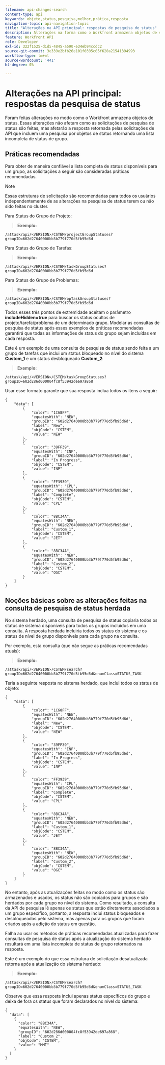 ```yaml
---
filename: api-changes-search
content-type: api
keywords: objeto,status,pesquisa,melhor,prática,resposta
navigation-topic: api-navigation-topic
title: "Alterações na API principal: respostas de pesquisa de status"
description: Alterações na forma como o Workfront armazena objetos de status.
feature: Workfront API
role: Developer
exl-id: 322f1525-d1d5-4845-a590-e34eb94ccdc2
source-git-commit: 3e339e2bfb26e101f0305c05f620a21541394993
workflow-type: tm+mt
source-wordcount: '441'
ht-degree: 0%

---
```


# Alterações na API principal: respostas da pesquisa de status

Foram feitas alterações no modo como o Workfront armazena objetos de status. Essas alterações não afetam como as solicitações de pesquisa de status são feitas, mas afetarão a resposta retornada pelas solicitações de API que incluem uma pesquisa por objetos de status retornando uma lista incompleta de status de grupo.

## Práticas recomendadas

Para obter de maneira confiável a lista completa de status disponíveis para um grupo, as solicitações a seguir são consideradas práticas recomendadas.

>[!NOTE]
>
>Essas estruturas de solicitação são recomendadas para todos os usuários independentemente de as alterações na pesquisa de status terem ou não sido feitas no cluster.

Para Status do Grupo de Projeto:

>**Exemplo:**

```
/attask/api/<VERSION>/CSTEM/projectGroupStatuses?groupID=602d27640000bb3b779f770d5fb95d6d
```

Para Status do Grupo de Tarefas:

>**Exemplo:**

```
/attask/api/<VERSION>/CSTEM/taskGroupStatuses?groupID=602d27640000bb3b779f770d5fb95d6d
```

Para Status do Grupo de Problemas:

>**Exemplo:**

```
/attask/api/<VERSION>/CSTEM/opTaskGroupStatuses?groupID=602d27640000bb3b779f770d5fb95d6d
```

Todos esses três pontos de extremidade aceitam o parâmetro **includeHidden=true** para buscar os status ocultos de projeto/tarefa/problema de um determinado grupo. Modelar as consultas de pesquisa de status após esses exemplos de práticas recomendadas garantirá que todas as informações de status do grupo sejam incluídas em cada resposta.

Este é um exemplo de uma consulta de pesquisa de status sendo feita a um grupo de tarefas que inclui um status bloqueado no nível do sistema **Custom_1** e um status desbloqueado **Custom_2**:

>**Exemplo:**

```
/attask/api/<VERSION>/CSTEM/taskGroupStatuses?groupID=602d286d000004fc8f53942de697a868
```

Usar esse formato garante que sua resposta inclua todos os itens a seguir:

```
{
    "data": [
        {
            "color": "1C68FF",
            "equatesWith": "NEW",
            "groupID": "602d27640000bb3b779f770d5fb95d6d",
            "label": "New",
            "objCode": "CSTEM",
            "value": "NEW"
        },
        {
            "color": "39FF39",
            "equatesWith": "INP",
            "groupID": "602d27640000bb3b779f770d5fb95d6d",
            "label": "In Progress",
            "objCode": "CSTEM",
            "value": "INP"
        },
        {
            "color": "FF3939",
            "equatesWith": "CPL",
            "groupID": "602d27640000bb3b779f770d5fb95d6d",
            "label": "Complete",
            "objCode": "CSTEM",
            "value": "CPL"
        },
        {
            "color": "8BC34A",
            "equatesWith": "NEW",
            "groupID": "602d27640000bb3b779f770d5fb95d6d",
            "label": "Custom_1",
            "objCode": "CSTEM",
            "value": "JET"
        },
        {
            "color": "8BC34A",
            "equatesWith": "NEW",
            "groupID": "602d27640000bb3b779f770d5fb95d6d",
            "label": "Custom_2",
            "objCode": "CSTEM",
            "value": "OGC"
        }
    ]
}
```

## Noções básicas sobre as alterações feitas na consulta de pesquisa de status herdada

No sistema herdado, uma consulta de pesquisa de status copiaria todos os status de sistema disponíveis para todos os grupos incluídos em uma consulta. A resposta herdada incluiria todos os status do sistema e os status de nível de grupo disponíveis para cada grupo na consulta.

Por exemplo, esta consulta (que não segue as práticas recomendadas atuais):

>**Exemplo:**

```
/attask/api/<VERSION>/CSTEM/search?groupID=602d27640000bb3b779f770d5fb95d6d&enumClass=STATUS_TASK
```

Teria a seguinte resposta no sistema herdado, que inclui todos os status de objeto:

```
{
    "data": [
        {
            "color": "1C68FF",
            "equatesWith": "NEW",
            "groupID": "602d27640000bb3b779f770d5fb95d6d",
            "label": "New",
            "objCode": "CSTEM",
            "value": "NEW"
        },
        {
            "color": "39FF39",
            "equatesWith": "INP",
            "groupID": "602d27640000bb3b779f770d5fb95d6d",
            "label": "In Progress",
            "objCode": "CSTEM",
            "value": "INP"
        },
        {
            "color": "FF3939",
            "equatesWith": "CPL",
            "groupID": "602d27640000bb3b779f770d5fb95d6d",
            "label": "Complete",
            "objCode": "CSTEM",
            "value": "CPL"
        },
        {
            "color": "8BC34A",
            "equatesWith": "NEW",
            "groupID": "602d27640000bb3b779f770d5fb95d6d",
            "label": "Custom_1",
            "objCode": "CSTEM",
            "value": "JET"
        },
        {
            "color": "8BC34A",
            "equatesWith": "NEW",
            "groupID": "602d27640000bb3b779f770d5fb95d6d",
            "label": "Custom_2",
            "objCode": "CSTEM",
            "value": "OGC"
        }
    ]
}
```

No entanto, após as atualizações feitas no modo como os status são armazenados e usados, os status não são copiados para grupos e são herdados por cada grupo no nível do sistema. Como resultado, a consulta da API de pesquisa lê apenas os status que estão diretamente associados a um grupo específico, portanto, a resposta inclui status bloqueados e desbloqueados pelo sistema, mas apenas para os grupos que foram criados após a adição do status em questão.

Falha ao usar os métodos de práticas recomendadas atualizadas para fazer consultas de pesquisa de status após a atualização do sistema herdado resultará em uma lista incompleta de status de grupo retornados na resposta.

Este é um exemplo do que essa estrutura de solicitação desatualizada retorna após a atualização do sistema herdado:

>**Exemplo:**

```
/attask/api/<VERSION>/CSTEM/search?groupID=602d27640000bb3b779f770d5fb95d6d&enumClass=STATUS_TASK
```

Observe que essa resposta inclui apenas status específicos do grupo e deixa de fora os status que foram declarados no nível do sistema:

```
{
  "data": [
    {
      "color": "8BC34A",
      "equatesWith": "NEW",
      "groupID": "602d286d000004fc8f53942de697a868",
      "label": "Custom_2",
      "objCode": "CSTEM",
      "value": "MMI"
    }
  ]
}
```
